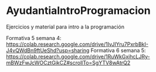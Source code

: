 # AyudantiaIntroProgramacion
Ejercicios y material para intro a la programación

Formativa 5 semana 4: https://colab.research.google.com/drive/1IvJIYru7PxrbBkI-J4vQWdBn9ftUeShd?usp=sharing
Formativa 6 semana 5: https://colab.research.google.com/drive/1RuWkGxihcLJRy-mBWzFwJcWOCztGikCZ#scrollTo=SgYTV8wAtrQ2
